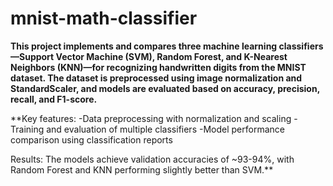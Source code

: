 # mnist-math-classifier

**This project implements and compares three machine learning classifiers—Support Vector Machine (SVM), Random Forest, and K-Nearest Neighbors (KNN)—for recognizing handwritten digits from the MNIST dataset. The dataset is preprocessed using image normalization and StandardScaler, and models are evaluated based on accuracy, precision, recall, and F1-score.**

**Key features:
 -Data preprocessing with normalization and scaling
 -Training and evaluation of multiple classifiers
 -Model performance comparison using classification reports
 
 Results: The models achieve validation accuracies of ~93-94%, with Random Forest and KNN performing slightly better than SVM.**
